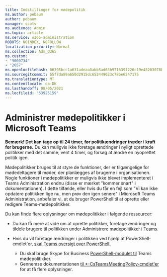 ```yaml
---
title: Indstillinger for mødepolitik
ms.author: pebaum
author: pebaum
manager: scotv
ms.audience: Admin
ms.topic: article
ms.service: o365-administration
ROBOTS: NOINDEX, NOFOLLOW
localization_priority: Normal
ms.collection: Adm_O365
ms.custom:
- "9000734"
- "2657"
ms.openlocfilehash: 06395bcc1a631adeaa8abb5ad63b971639f226c19e48203078ba1097d43a50f8
ms.sourcegitcommit: b5f7da89a650d2915dc652449623c78be6247175
ms.translationtype: MT
ms.contentlocale: da-DK
ms.lasthandoff: 08/05/2021
ms.locfileid: "53925159"
---
```

# <a name="manage-meeting-policies-in-microsoft-teams"></a>Administrer mødepolitikker i Microsoft Teams

**Bemærk! Det kan tage op til 24 timer, før politikændringer træder i kraft for brugerne.** Du kan muligvis ikke foretage ændringer i nyligt oprettede politikker med det samme; vent 4 timer, og forsøg at ændre en nyoprettet politik igen.

Mødepolitikker bruges til at styre de funktioner, der er tilgængelige for mødedeltagere til møder, der planlægges af brugerne i organisationen. Nogle funktioner i mødepolitikker er muligvis ikke blevet implementeret i Teams Administration endnu (disse er mærket "kommer snart" i dokumentationen). I dette tilfælde, eller hvis du får en fejl som "Vi kan ikke opdatere politikken lige nu, men prøv den igen senere" i Microsoft Teams Administration, anbefaler vi, at du bruger PowerShell til at oprette eller redigere Teams-mødepolitikker. 

Du kan finde flere oplysninger om mødepolitikker i følgende ressourcer:

- Du kan få mere at vide om at oprette politikker, foretage ændringer og tildele brugere til politikken under Administrere [mødepolitikker i Teams](https://docs.microsoft.com/microsoftteams/meeting-policies-in-teams).

- Hvis du vil foretage ændringer i politikken ved hjælp af PowerShell-cmdlet'er, [skal Teams oversigt over PowerShell.](https://docs.microsoft.com/microsoftteams/teams-powershell-overview) 
    - Du skal bruge Skype for Business [PowerShell-modulet til](https://docs.microsoft.com/skypeforbusiness/set-up-your-computer-for-windows-powershell/download-and-install-the-skype-for-business-online-connector) Teams mødepolitikker. 
    - Gennemse dokumentationen [til *-CsTeamsMeetingPolicy-cmdlet'er](https://docs.microsoft.com/search/?search=CsTeamsMeetingPolicy&view=skype-ps) for at få flere oplysninger.

